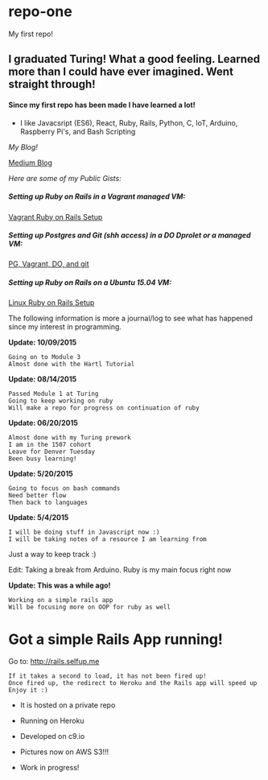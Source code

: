 # repo-one
My first repo!

## I graduated Turing! What a good feeling. Learned more than I could have ever imagined. Went straight through!

#### Since my first repo has been made I have learned a lot!

* I like Javacsript (ES6), React, Ruby, Rails, Python, C, IoT, Arduino, Raspberry Pi's, and Bash Scripting

*My Blog!*

[Medium Blog](https://medium.com/@rboudinot)

*Here are some of my Public Gists:*

##### Setting up Ruby on Rails in a Vagrant managed VM:
[Vagrant Ruby on Rails Setup](https://gist.github.com/selfup/3a7da40919fa7acdc30c)

##### Setting up Postgres and Git (shh access) in a DO Dprolet or a managed VM:

[PG, Vagrant, DO, and git](https://gist.github.com/selfup/351e29d42591ce3c749f)

##### Setting up Ruby on Rails on a Ubuntu 15.04 VM:
[Linux Ruby on Rails Setup](https://gist.github.com/selfup/a39a15daed26fd2e5b33)

The following information is more a journal/log to see what has happened since my interest in programming.

**Update: 10/09/2015**

	Going on to Module 3
	Almost done with the Hartl Tutorial

**Update: 08/14/2015**

	Passed Module 1 at Turing
	Going to keep working on ruby
	Will make a repo for progress on continuation of ruby


**Update: 06/20/2015**

	Almost done with my Turing prework
	I am in the 1507 cohort
	Leave for Denver Tuesday
	Been busy learning!

**Update: 5/20/2015**

	Going to focus on bash commands
	Need better flow
	Then back to languages

**Update: 5/4/2015**

    I will be doing stuff in Javascript now :)
    I will be taking notes of a resource I am learning from

Just a way to keep track :)

Edit: Taking a break from Arduino. Ruby is my main focus right now

**Update: This was a while ago!**

    Working on a simple rails app
    Will be focusing more on OOP for ruby as well

# Got a simple Rails App running!

Go to: http://rails.selfup.me

    If it takes a second to load, it has not been fired up!
    Once fired up, the redirect to Heroku and the Rails app will speed up
    Enjoy it :)

* It is hosted on a private repo

* Running on Heroku

* Developed on c9.io

* Pictures now on AWS S3!!!

* Work in progress!
